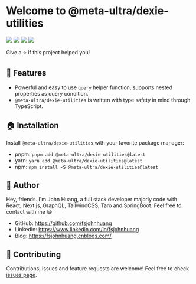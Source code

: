 # Welcome to @meta-ultra/dexie-utilities

<div>
  <img style="display:inline;" src="https://img.shields.io/github/package-json/v/meta-ultra/dexie-utilities?filename=packages%2Fapp-router%2Fpackage.json">
  <img style="display:inline;" src="https://img.shields.io/bundlephobia/min/%40meta-ultra/dexie-utilities">
  <img style="display:inline;" src="https://img.shields.io/bundlejs/size/%40meta-ultra/dexie-utilities">
  <img style="display:inline;" src="https://img.shields.io/github/license/meta-ultra/dexie-utilities">
</div>

Give a ⭐️ if this project helped you!

## 🌟 Features

- Powerful and easy to use `query` helper function, supports nested properties as query condition.
- `@meta-ultra/dexie-utilities` is written with type safety in mind through TypeScript.

## 🏠 Installation

Install `@meta-ultra/dexie-utilities` with your favorite package manager:

- pnpm: `pnpm add @meta-ultra/dexie-utilities@latest`
- yarn: `yarn add @meta-ultra/dexie-utilities@latest`
- npm: `npm install -S @meta-ultra/dexie-utilities@latest`

## 👶 Author

Hey, friends. I'm John Huang, a full stack developer majorly code with React, Next.js, GraphQL, TailwindCSS, Taro and SpringBoot. Feel free to contact with me 😃

- GitHub: <https://github.com/fsjohnhuang>
- LinkedIn: <https://www.linkedin.com/in/fsjohnhuang>
- Blog: <https://fsjohnhuang.cnblogs.com/>

## 🤝 Contributing

Contributions, issues and feature requests are welcome!
Feel free to check [issues page](https://github.com/meta-ultra/app-router/issues).
